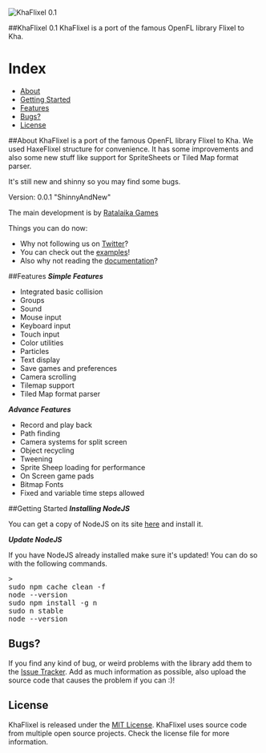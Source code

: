 ![KhaFlixel 0.1](http://ratalaika.com/flixel-js/logo.png)

##KhaFlixel 0.1
KhaFlixel is a port of the famous OpenFL library Flixel to Kha.

# Index
- [About](#about)
- [Getting Started](#getting-started)
- [Features](#features)
- [Bugs?](#bugs)
- [License](#license)


<a name="#about"></a>
##About
KhaFlixel is a port of the famous OpenFL library Flixel to Kha.
We used HaxeFlixel structure for convenience.
It has some improvements and also some new stuff like support for SpriteSheets or Tiled Map format parser.

It's still new and shinny so you may find some bugs.

Version: 0.0.1 "ShinnyAndNew"

The main development is by [Ratalaika Games](http://www.ratalaikagames.com)

Things you can do now:
* Why not following us on [Twitter](https://twitter.com/RatalaikaGames)?
* You can check out the [examples](https://github.com/ratalaika/flixel-js-examples)!
* Also why not reading the [documentation](http://khaflixel.ratalaikagames.com/docs)?

<a name="#features"></a>
##Features
***Simple Features***
* Integrated basic collision
* Groups
* Sound
* Mouse input
* Keyboard input
* Touch input
* Color utilities
* Particles
* Text display
* Save games and preferences
* Camera scrolling
* Tilemap support
* Tiled Map format parser

***Advance Features***
* Record and play back
* Path finding
* Camera systems for split screen
* Object recycling
* Tweening
* Sprite Sheep loading for performance
* On Screen game pads
* Bitmap Fonts
* Fixed and variable time steps allowed


<a name="#getting-started"></a>
##Getting Started
***Installing NodeJS***

You can get a copy of NodeJS on its site <a target="_blank" href="http://nodejs.org/">here</a> and install it.

***Update NodeJS***

If you have NodeJS already installed make sure it's updated!
You can do so with the following commands.
<pre lang="bash">>
sudo npm cache clean -f
node --version
sudo npm install -g n
sudo n stable
node --version
</pre>


<a name="bugs"></a>
## Bugs?
If you find any kind of bug, or weird problems with the library add them to the [Issue Tracker][issues].
Add as much information as possible, also upload the source code that causes the problem if you can :)!

<a name="license"></a>
## License
KhaFlixel is released under the [MIT License](http://opensource.org/licenses/MIT).
KhaFlixel uses source code from multiple open source projects. Check the license file for more information.

[issues]: https://github.com/ratalaika/flixel-js/issues
[contribute]: https://github.com/ratalaika/flixel-js/blob/master/CONTRIBUTING.md
